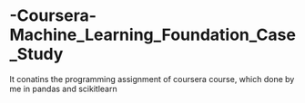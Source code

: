 # -Coursera-Machine_Learning_Foundation_Case_Study
It conatins the programming assignment of coursera course, which done by me in pandas and scikitlearn
